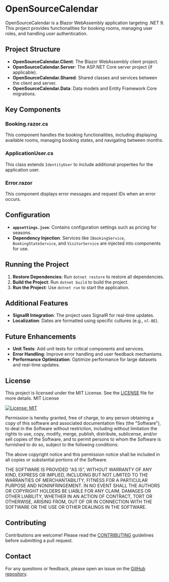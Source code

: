 # OpenSourceCalendar

OpenSourceCalendar is a Blazor WebAssembly application targeting .NET 9. This project provides functionalities for booking rooms, managing user roles, and handling user authentication.

## Project Structure

- **OpenSourceCalendar.Client**: The Blazor WebAssembly client project.
- **OpenSourceCalendar.Server**: The ASP.NET Core server project (if applicable).
- **OpenSourceCalendar.Shared**: Shared classes and services between the client and server.
- **OpenSourceCalendar.Data**: Data models and Entity Framework Core migrations.

## Key Components

### Booking.razor.cs
This component handles the booking functionalities, including displaying available rooms, managing booking states, and navigating between months.

### ApplicationUser.cs
This class extends `IdentityUser` to include additional properties for the application user.

### Error.razor
This component displays error messages and request IDs when an error occurs.

## Configuration

- **`appsettings.json`**: Contains configuration settings such as pricing for seasons.
- **Dependency Injection**: Services like `IBookingService`, `BookingStateService`, and `VisitorService` are injected into components for use.

## Running the Project

1. **Restore Dependencies**: Run `dotnet restore` to restore all dependencies.
2. **Build the Project**: Run `dotnet build` to build the project.
3. **Run the Project**: Use `dotnet run` to start the application.

## Additional Features

- **SignalR Integration**: The project uses SignalR for real-time updates.
- **Localization**: Dates are formatted using specific cultures (e.g., `nl-BE`).

## Future Enhancements

- **Unit Tests**: Add unit tests for critical components and services.
- **Error Handling**: Improve error handling and user feedback mechanisms.
- **Performance Optimization**: Optimize performance for large datasets and real-time updates.

## License

This project is licensed under the MIT License. See the [LICENSE](LICENSE) file for more details.
MIT License

[![License: MIT](https://img.shields.io/badge/License-MIT-yellow.svg)](https://opensource.org/licenses/MIT)

Permission is hereby granted, free of charge, to any person obtaining a copy of this software and associated documentation files (the "Software"), to deal in the Software without restriction, including without limitation the rights to use, copy, modify, merge, publish, distribute, sublicense, and/or sell copies of the Software, and to permit persons to whom the Software is furnished to do so, subject to the following conditions:

The above copyright notice and this permission notice shall be included in all copies or substantial portions of the Software.

THE SOFTWARE IS PROVIDED "AS IS", WITHOUT WARRANTY OF ANY KIND, EXPRESS OR IMPLIED, INCLUDING BUT NOT LIMITED TO THE WARRANTIES OF MERCHANTABILITY, FITNESS FOR A PARTICULAR PURPOSE AND NONINFRINGEMENT. IN NO EVENT SHALL THE AUTHORS OR COPYRIGHT HOLDERS BE LIABLE FOR ANY CLAIM, DAMAGES OR OTHER LIABILITY, WHETHER IN AN ACTION OF CONTRACT, TORT OR OTHERWISE, ARISING FROM, OUT OF OR IN CONNECTION WITH THE SOFTWARE OR THE USE OR OTHER DEALINGS IN THE SOFTWARE.
## Contributing

Contributions are welcome! Please read the [CONTRIBUTING](CONTRIBUTING.md) guidelines before submitting a pull request.

## Contact

For any questions or feedback, please open an issue on the [GitHub repository](https://github.com/Impesoft/OpenSourceCalendar).
